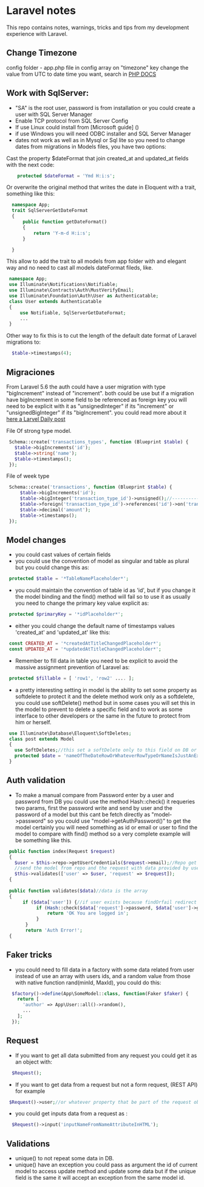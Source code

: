 # Laravel notes
This repo contains notes, warnings, tricks and tips from my development experience with Laravel.

## Change Timezone
config folder - app.php file
in config array on "timezone" key change the value from UTC to date time you want, search in [PHP DOCS](https://www.php.net/manual/es/timezones.php)

## Work with SqlServer:
- "SA" is the root user, password is from installation or you could create a user with SQL Server Manager 
- Enable TCP protocol from SQL Server Config
- If use Linux could install from [Microsoft guide] ()
- if use Windows you will need ODBC installer and SQL Server Manager
- dates not work as well as in Mysql or Sql lite so you need to change dates from migrations in Models files, you have two options:

Cast the property $dateFormat that join created_at and updated_at fields with the next code: 
  
```php
    protected $dateFormat = 'Ymd H:i:s';
```
  
 Or overwrite the original method that writes the date in Eloquent with a trait, something like this:
 
```php
  namespace App;
  trait SqlServerGetDateFormat
  {
      public function getDateFormat()
      {
          return 'Y-m-d H:i:s';
      }

  }
```

 This allow to add the trait to all models from app folder with and elegant way and no need to cast all models dateFormat fileds, like.
 
 ```php
  namespace App;
  use Illuminate\Notifications\Notifiable;
  use Illuminate\Contracts\Auth\MustVerifyEmail;
  use Illuminate\Foundation\Auth\User as Authenticatable;
  class User extends Authenticatable
  {
      use Notifiable, SqlServerGetDateFormat;
      ...
  }
 ```
 
 Other way to fix this is to cut the length of the default date format of Laravel migrations to:
 
  ```php
    $table->timestamps(4);
  ```
  ## Migraciones
  
 From Laravel 5.6 the auth could have a user migration with type "bigIncrement" instead of "increment".
 both could be use but if a migration have bigIncrement in some field to be referenced as foreign key you will need
 to be explicit with it as "unsignedInteger" if its "increment" or "unsignedBigInteger" if its "bigIncrement".
 you could read more about it [here a Larvel Daily post](https://laraveldaily.com/be-careful-laravel-5-8-added-bigincrements-as-defaults/)
 
 File Of strong type model.
 
 ```php
  Schema::create('transactions_types', function (Blueprint $table) {
    $table->bigIncrements('id');
    $table->string('name');
    $table->timestamps();
  });
  ```
  File of week type
  
 ```php
  Schema::create('transactions', function (Blueprint $table) {
      $table->bigIncrements('id');
      $table->bigInteger('transaction_type_id')->unsigned();//--------------------------Here is the change from integer to bigInteger.
      $table->foreign('transaction_type_id')->references('id')->on('transactions_types');
      $table->decimal('amount');
      $table->timestamps();
  });
 ```
  
  ## Model changes
  
  - you could cast values of certain fields
  - you could use the convention of model as singular and table as plural but you could change this as: 
  
 ```php
  protected $table = '*TableNamePlaceholder*';
 ```
  - you could maintain the convention of table id as 'id', but if you change it the model binding and the find() method
  will fail so to use it as usually you need to change the primary key value explicit as:
  
 ```php
  protected $primaryKey = '*idPlaceholder*';
 ```
  - either you could change the default name of timestamps values 'created_at' and 'updated_at' like this:
  
 ```php
  const CREATED_AT = '*createdAtTitleChangedPlaceholder*';
  const UPDATED_AT = '*updatedAtTitleChangedPlaceholder*';
 ```
  - Remember to fill data in table you need to be explicit to avoid the massive assignment prevention of Laravel as:
  
 ```php
  protected $fillable = [ 'row1', 'row2' .... ];
 ```
 
  - a pretty interesting setting in model is the ability to set some property as softdelete to protect it and the delete method work only as a softdelete, you could use softDelete() method but in some cases you will set this in the model to prevent to delete a specific field and to work as some interface to other developers or the same in the future to protect from him or herself.
  
 ```php
  use Illuminate\Database\Eloquent\SoftDeletes;
  class post extends Model 
  {
    use SoftDeletes;//this set a softDelete only to this field on DB or property of model. (here delete() works same as softDelete() ).
    protected $date = 'nameOfTheDateRowOrWhateverRowTypeOrNameIsJustAnExample';
  }
 ```
 
 ## Auth validation
 
  - To make a manual compare from Password enter by a user and password from DB you could use the method Hash::check()
  it requeries two params, first the password write and send by user and the password of a model 
  but this cant be fetch directly as "model->password" so you could use "model->getAuthPassword()" to get the model certainly you
  will need something as id or email or user to find the model to compare with find() method 
  so a very complete example will be something like this.
  
 ```php
  public function index(Request $request)
  {
    $user = $this->repo->getUserCredentials($request->email);//Repo get user from DB by email
    //send the model from repo and the request with data provided by user.
    $this->validates(['user' => $user, 'request' => $request]);
  {
  
  public function validates($data)//data is the array
  {
       if ($data['user']) {//if user exists because findOrfail redirect and find returns null or false
            if (Hash::check($data['request']->password, $data['user']->getAuthPassword())) {
                return 'OK You are logged in';
            }
        }
        return 'Auth Error!';
  {
```
 
 ## Faker tricks
 
  - you could need to fill data in a factory with some data related from user instead of use an array with users ids, and a random value from those with native function rand(minId, MaxId), you could do this:
  
```php
  $factory()->define(App\SomeModel::class, function(Faker $faker) {
    return [
      'author' => App\User::all()->random(),
      ...
    ];
  });
```

## Request

 - If you want to get all data submitted from any request you could get it as an object with:
```php
  $Request();
```
 - If you want to get data from a request but not a form request, (REST API) for example
 ```php
  $Request()->user;//or whatever property that be part of the request object
```
 - you could get inputs data from a request as :
 
```php
  $Request()->input('inputNameFromNameAttributeInHTML');
```

## Validations

 - unique() to not repeat some data in DB.
 - unique() have an exception you could pass as argument the id of current model to access update method and update some data but if the unique field is the same it will accept an exception from the same model id.
 
